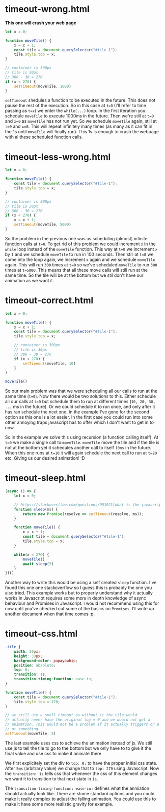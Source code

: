 # timeout-wrong.html
**This one will crash your web page**
```js
let x = 0;

function moveTile() {
    x = x + 1;
    const tile = document.querySelector("#tile-1");
    tile.style.top = x;
}

// container is 300px
// tile is 30px
// 300 - 30 = 270
if (x < 270) {
    setTimeout(moveTile, 1000)
}
```

`setTimeout` shedules a function to be executed in the future. This does not pause the rest of the execution. So in this case at `t=0` (I'll refer to time passing as `t=x`) we enter the `while(...)` loop. In the first iteration you schedule `moveTile` to execute 1000ms in the future. Then we're still at `t=0` and `x=0` as `moveTile` has not run yet. So we schedule `moveTile` again, still at `t=0` and `x=0`. This will repeat infinitely many times (as many as it can fit in the 1s until `moveTile` will finally run). This 1s is enough to crash the webpage with al these scheduled function calls.

# timeout-less-wrong.html
```js
let x = 0;

function moveTile() {
    const tile = document.querySelector("#tile-1");
    tile.style.top = x;
}

// container is 300px
// tile is 30px
// 300 - 30 = 270
if (x < 270) {
    x = x + 1;
    setTimeout(moveTile, 5000)
}
```

So the problem in the previous one was us scheduling (almost) infinite function calls at `t=0`. To get rid of this problem we could increment `x` in the `while` loop instead of the `moveTile` function. This way at `t=0` we increment `x` by `1` and we schedule `moveTile` to run in 100 seconds. Then still at `t=0` we come into the loop again, we increment `x` again and we schedule `moveTile` again. This will run `300` times at `t=0` so we've scheduled `moveTile` to run `300` times at `t=5000`. This means that all these move calls will still run at the same time. So the tile will be at the bottom but we stil don't have our animation as we want it. 

# timeout-correct.html
```js
let x = 0;

function moveTile() {
    x = x + 1;
    const tile = document.querySelector("#tile-1");
    tile.style.top = x;

    // container is 300px
    // tile is 30px
    // 300 - 30 = 270
    if (x < 270) {
        setTimeout(moveTile, 10)
    }
}

moveTile()
```

So our main problem was that we were scheduling all our calls to run at the same time (`t=0`). Now there would be two solutions to this. Either schedule all our calls at `t=0` but schedule them to run at different times (`10, 20, 30, ...` ms in the future). Or we could schedule it to run once, and only after it has ran schedule the next one. In the example I've gone for the second option as this one is a lot easier. In the first case you could run into some other annoying traps javascript has to offer which I don't want to get in to now. 

So in the example we solve this using recursion (a function calling itself). At `t=0` we make a single call to `moveTile`. `moveTile` move the tile and if the tile is not at the bottom yet it schedules another call to itself `10ms` in the future. When this one runs at `t=10` it will again schedule the next call to run at `t=20` etc. Giving us our desired animation! :D

# timeout-sleep.html
```js
(async () => {
    let x = 0;

    // https://stackoverflow.com/questions/951021/what-is-the-javascript-version-of-sleep
    function sleep(ms) { 
        return new Promise(resolve => setTimeout(resolve, ms));
    }

    function moveTile() {
        x = x + 1;
        const tile = document.querySelector("#tile-1");
        tile.style.top = x;
    }

    while(x < 270) {
        moveTile()
        await sleep(5)
    }
})()
```

Another way to write this would be using a self created `sleep` function. I've found this one one stackoverflow so I guess this is probably the one you also tried. This example works but to properly understand why it actually works in Javascript requires some more in depth knowledge of async behaviour and Promises in Javascript. I would not recommend using this for now until you've checked out some of the basics on `Promises`. I'll write up another document when that time comes :p.

# timeout-css.html
```css
.tile {
    width: 30px;
    height: 30px;
    background-color: papayawhip;
    position: absolute;
    top: 0;
    transition: 1s;
    transition-timing-function: ease-in;
}
```

```js
function moveTile() {
    const tile = document.querySelector("#tile-1");
    tile.style.top = 270;
}

// we still use a small timeout as without it the tile would
// actually never have the original top = 0 and we would not get a
// animation. This would not be a problem if it actually triggers on a click
// or something. 
setTimeout(moveTile, 5)
```

The last example uses css to achieve the animation instead of js. We still use js to tell the tile to go to the bottom but we only have to to give it the final value and use css to make it animate there. 

We first explicitely set the div to `top: 0;` to have the proper initial css state. After `5ms` (arbitrary value) we change that to `top: 270` using Javascript. Now the `transition: 1s` tells css that whenever the css of this element changes we want it to transition to that next state in `1s`. 

The `transition-timing-function: ease-in;` defines what the anmiation should actually look like. There are stome standard options and you could make it really complex to adjust the falling animation. You could use this to make it have some more realistic gravity for example. 
